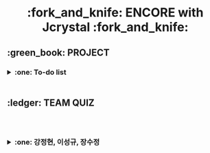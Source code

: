 <h1 align='center'>:fork_and_knife: ENCORE with Jcrystal :fork_and_knife:
<h2> :green_book: PROJECT
&nbsp;&nbsp;&nbsp;<h3><details><summary>:one: To-do list</summary></p>
<h3> &nbsp;:heavy_check_mark: My role</p>
<h6> &nbsp; 1. README.md 제작 및 디자인</p>
     &nbsp; 2. login part coding
<h3> &nbsp;:heavy_check_mark: LINK</p>
<a href = "https://github.com/Yejin-Ha/To-do-List"><h6>&nbsp;&nbsp;: To-do list [MASTER] LINK</a></details>

<br>     
     
<h2> :ledger: TEAM QUIZ
<h3> &nbsp;&nbsp;&nbsp;<h3><details><summary>:one: 강정현, 이성규, 장수정</summary></p>
<h3> &nbsp;:heavy_check_mark: My role</p>
     <h6> &nbsp; : 2문제 제작</p>
<h3> &nbsp;:heavy_check_mark: LINK</p>
     <a href = "https://github.com/Puzzle928/0531_Prac_collaboration"><h6>&nbsp;&nbsp;: LINK</a></details>

